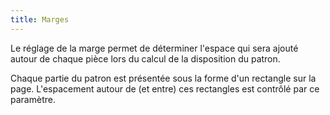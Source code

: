 ```yaml
---
title: Marges
---
```


Le réglage de la marge permet de déterminer l'espace qui sera ajouté autour de chaque pièce lors du calcul de la disposition du patron.

Chaque partie du patron est présentée sous la forme d'un rectangle sur la page. L'espacement autour de (et entre) ces rectangles est contrôlé par ce paramètre.


